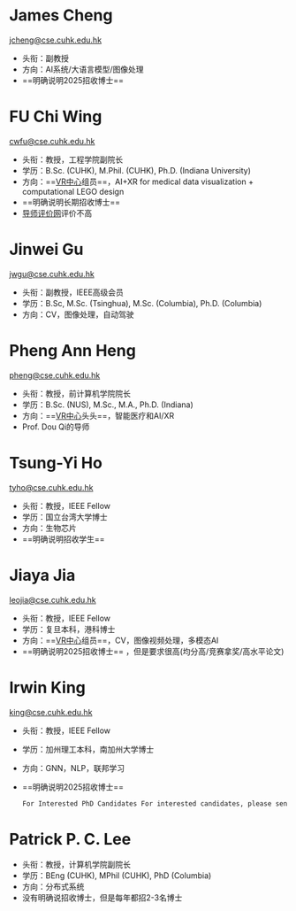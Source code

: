 # James Cheng

jcheng@cse.cuhk.edu.hk

- 头衔：副教授
- 方向：AI系统/大语言模型/图像处理
- ==明确说明2025招收博士== 

# FU Chi Wing

cwfu@cse.cuhk.edu.hk

- 头衔：教授，工程学院副院长
- 学历：B.Sc. (CUHK), M.Phil. (CUHK), Ph.D. (Indiana University)
- 方向：==[VR中心](https://appsrv.cse.cuhk.edu.hk/~vrcentre/)组员==，AI+XR for medical data visualization + computational LEGO design
- ==明确说明长期招收博士== 
- [导师评价网](https://rms3.apachecn.org/0789/)评价不高

# Jinwei Gu

jwgu@cse.cuhk.edu.hk

- 头衔：副教授，IEEE高级会员
- 学历：B.Sc, M.Sc. (Tsinghua), M.Sc. (Columbia), Ph.D. (Columbia)
- 方向：CV，图像处理，自动驾驶

# Pheng Ann Heng

pheng@cse.cuhk.edu.hk

- 头衔：教授，前计算机学院院长
- 学历：B.Sc. (NUS), M.Sc., M.A., Ph.D. (Indiana)
- 方向：==[VR中心](https://appsrv.cse.cuhk.edu.hk/~vrcentre/)头头==，智能医疗和AI/XR
- Prof. Dou Qi的导师

# Tsung-Yi Ho

tyho@cse.cuhk.edu.hk

- 头衔：教授，IEEE Fellow
- 学历：国立台湾大学博士
- 方向：生物芯片
- ==明确说明招收学生== 

# Jiaya Jia

leojia@cse.cuhk.edu.hk

- 头衔：教授，IEEE Fellow
- 学历：复旦本科，港科博士
- 方向：==[VR中心](https://appsrv.cse.cuhk.edu.hk/~vrcentre/)组员==，CV，图像视频处理，多模态AI
- ==明确说明2025招收博士== ，但是要求很高(均分高/竞赛拿奖/高水平论文)

# Irwin King

king@cse.cuhk.edu.hk

- 头衔：教授，IEEE Fellow

- 学历：加州理工本科，南加州大学博士

- 方向：GNN，NLP，联邦学习

- ==明确说明2025招收博士== 

  ```txt
  For Interested PhD Candidates For interested candidates, please send your CV, a publication list, and a brief (1-2 page) statement of your research interests to Prof. Irwin King
  ```

# Patrick P. C. Lee

- 头衔：教授，计算机学院副院长
- 学历：BEng (CUHK), MPhil (CUHK), PhD (Columbia)
- 方向：分布式系统
- 没有明确说招收博士，但是每年都招2-3名博士

# 

